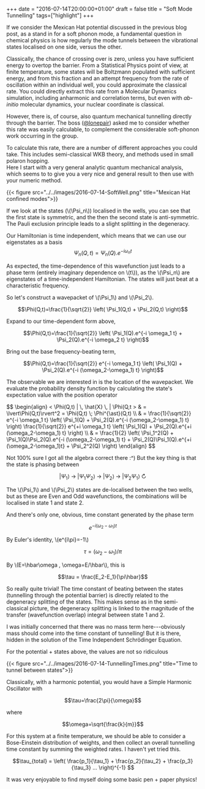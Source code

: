 +++
date = "2016-07-14T20:00:00+01:00"
draft = false
title = "Soft Mode Tunnelling"
tags=["highlight"]
+++

<!-- MathJax -->
<script type="text/javascript"
  src="https://cdn.mathjax.org/mathjax/latest/MathJax.js?config=TeX-AMS-MML_HTMLorMML">
</script>

If we consider the Mexican Hat potential discussed in the previous blog post,
as a stand in for a soft phonon mode, a fundamental question in
chemical physics is how regularly the mode tunnels between the vibrational
states localised on one side, versus the other. 

Classically, the chance of crossing over is zero, unless you have sufficient
energy to overtop the barrier. 
From a Statistical Physics point of view, at finite temperature, some states
will be Boltzmann populated with sufficient energy, and from this fraction and
an attempt frequency from the rate of oscillation within an individual well,
you could approximate the classical rate.
You could directly extract this rate from a Molecular Dynamics simulation,
including anharmonic and correlation terms, but even with *ab-initio* molecular
dynamics, your nuclear coordinate is classical. 

However, there is, of course, also quantum mechanical tunnelling directly
through the barrier. 
The boss ([@lonepair](https://twitter.com/lonepair)) asked me to consider
whether this rate was easily calculable, to complement the considerable
soft-phonon work occurring in the group. 

To calculate this rate, there are a number of different approaches you could
take. 
This includes semi-classical WKB theory, and methods used in small polaron hopping.  
Here I start with a very general analytic quantum mechanical analysis, which
seems to to give you a very nice and general result to then use with your
numeric method.

{{< figure src="../../images/2016-07-14-SoftWell.png" title="Mexican Hat confined modes">}}

If we look at the states (\\(\Psi_n\\)) localised in the wells, you can see
that the first state is symmetric, and the then the second state is
anti-symmetric. The Pauli exclusion principle leads to a slight splitting in
the degeneracy.

Our Hamiltonian is time independent, which means that we can use our eigenstates as a basis
$$\Psi_n(Q,t) = \Psi_n(Q).e^{-i \omega_n t}$$

As expected, the time-dependence of this wavefunction just leads to a phase term (entirely imaginary dependence on \\(t\\)), as the \\(\Psi_n\\) are eigenstates of a time-independent Hamiltonian. The states will just beat at a characteristic frequency.

So let's construct a wavepacket of \\(\Psi_1\\) and \\(\Psi_2\\).

$$\Phi(Q,t)=\frac{1}{\sqrt{2}} \left( \Psi_1(Q,t) + \Psi_2(Q,t)  \right)$$

Expand to our time-dependent form above,

$$\Phi(Q,t)=\frac{1}{\sqrt{2}} \left( \Psi_1(Q).e^{-i \omega_1 t} + \Psi_2(Q).e^{-i \omega_2 t}  \right)$$

Bring out the base frequency-beating term,

$$\Phi(Q,t)=\frac{1}{\sqrt{2}} e^{-i \omega_1 t} \left( \Psi_1(Q) + \Psi_2(Q).e^{-i (\omega_2-\omega_1) t}  \right)$$

The observable we are interested in is the location of the wavepacket. 
We evaluate the probability density function by calculating the state's
expectation value with the position operator

<div>
$$ 
\begin{align}
< \Phi(Q,t) | \, \hat{X} \, | \Phi(Q,t > & =  \lvert\Phi(Q,t)\rvert^2 = \Phi(Q,t) \; \Phi^{\ast}(Q,t)
\\
& = \frac{1}{\sqrt{2}} e^{-i \omega_1 t} \left( \Psi_1(Q) + \Psi_2(Q).e^{-i (\omega_2-\omega_1) t}  \right) \frac{1}{\sqrt{2}} e^{+i \omega_1 t} \left( \Psi_1(Q) + \Psi_2(Q).e^{+i (\omega_2-\omega_1) t}  \right)
\\
& = \frac{1}{2} \left( \Psi_1^2(Q) + \Psi_1(Q)\Psi_2(Q).e^{-i (\omega_2-\omega_1) t} + \Psi_2(Q)\Psi_1(Q).e^{+i (\omega_2-\omega_1)t} + \Psi_2^2(Q) \right) 
\end{align}
$$
</div>

Not 100% sure I got all the algebra correct there :^) 
But the key thing is that the state is phasing between 

$$ \lvert\Psi_1\rangle \;\rightarrow\; 
\lvert\Psi_1\Psi_2\rangle \;\rightarrow\; 
\lvert\Psi_2\rangle \;\rightarrow\; 
\lvert\Psi_2\Psi_1\rangle \;\circlearrowright$$

The \\(\Psi_1\\) and \\(\Psi_2\\) states are de-localised between the two wells,
but as these are Even and Odd wavefunctions, the combinations will be localised
in state 1 and state 2.

And there's only one, obvious, time constant generated by the phase term

$$e^{-i (\omega_2-\omega_1) t}$$

By Euler's identity, \\(e^{i\pi}=-1\\)

$$\tau=(\omega_2-\omega_1)/\pi$$

By \\(E=\hbar\omega , \omega=E/\hbar\\), this is

$$\tau = \frac{E_2-E_1}{\pi\hbar}$$

So really quite trivial! The time constant of beating between the states
(tunnelling through the potential barrier) is directly related to the degeneracy
splitting of the states. 
This makes sense as in the semi-classical picture, the degeneracy splitting is
linked to the magnitude of the transfer (wavefunction overlap) integral
between state 1 and 2.

I was initially concerned that there was no mass term here---obviously mass
should come into the time constant of tunnelling! But it is there, hidden in the
solution of the Time Independent Schr&ouml;dinger Equation. 

For the potential + states above, the values are not so ridiculous

{{< figure src="../../images/2016-07-14-TunnellingTimes.png" title="Time to tunnel between states">}}

Classically, with a harmonic potential, you would have a Simple Harmonic
Oscillator with 

$$\tau=\frac{2\pi}{\omega}$$ 

where 

$$\omega=\sqrt{\frac{k}{m}}$$

For this system at a finite temperature, we should be able to consider a
Bose-Einstein distribution of weights, and then collect an overall tunnelling
time constant by summing the weighted rates. I haven't yet tried this.

$$\tau_{total} = \left( \frac{p_1}{\tau_1} + \frac{p_2}{\tau_2} + \frac{p_3}{\tau_3} ... \right)^{-1} $$

It was very enjoyable to find myself doing some basic pen + paper physics! 
